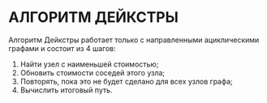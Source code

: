 # АЛГОРИТМ ДЕЙКСТРЫ

Алгоритм Дейкстры работает только с направленными ациклическими графами и состоит из 4 шагов:

1. Найти узел с наименьшей стоимостью;
2. Обновить стоимости соседей этого узла;
3. Повторять, пока это не будет сделано для всех узлов графа;
4. Вычислить итоговый путь.


